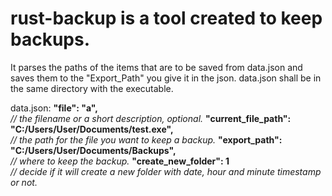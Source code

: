 # rust-backup is a tool created to keep backups.
It parses the paths of the items that are to be saved from data.json and saves them to the "Export_Path" you give it in the json.
data.json shall be in the same directory with the executable.

data.json: 
    **"file": "a",**  
        _// the filename or a short description, optional._
    **"current_file_path": "C:/Users/User/Documents/test.exe",**  
        _// the path for the file you want to keep a backup._
    **"export_path": "C:/Users/User/Documents/Backups",**  
        _// where to keep the backup._
    **"create_new_folder": 1**  
        _// decide if it will create a new folder with date, hour and minute timestamp or not._
